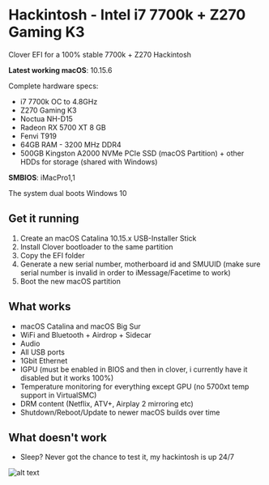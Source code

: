# Hackintosh - Intel i7 7700k + Z270 Gaming K3
Clover EFI for a 100% stable 7700k + Z270 Hackintosh

**Latest working macOS**: 10.15.6

Complete hardware specs:
- i7 7700k OC to 4.8GHz
- Z270 Gaming K3
- Noctua NH-D15
- Radeon RX 5700 XT 8 GB
- Fenvi T919
- 64GB RAM - 3200 MHz DDR4
- 500GB Kingston A2000 NVMe PCIe SSD (macOS Partition) + other HDDs for storage (shared with Windows)

**SMBIOS**: iMacPro1,1

The system dual boots Windows 10

## Get it running
1. Create an macOS Catalina 10.15.x USB-Installer Stick
2. Install Clover bootloader to the same partition
3. Copy the EFI folder
4. Generate a new serial number, motherboard id and SMUUID (make sure serial number is invalid in order to iMessage/Facetime to work)
5. Boot the new macOS partition

## What works
- macOS Catalina and macOS Big Sur
- WiFi and Bluetooth + Airdrop + Sidecar
- Audio
- All USB ports
- 1Gbit Ethernet
- IGPU (must be enabled in BIOS and then in clover, i currently have it disabled but it works 100%)
- Temperature monitoring for everything except GPU (no 5700xt temp support in VirtualSMC)
- DRM content (Netflix, ATV+, Airplay 2 mirroring etc)
- Shutdown/Reboot/Update to newer macOS builds over time

## What doesn't work
- Sleep? Never got the chance to test it, my hackintosh is up 24/7

![alt text](https://i.imgur.com/TfIT7Nu.jpg "neofetch")
